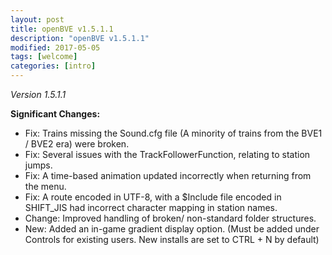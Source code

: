 ```yaml
---
layout: post
title: openBVE v1.5.1.1
description: "openBVE v1.5.1.1"
modified: 2017-05-05
tags: [welcome]
categories: [intro]
---
```


*Version 1.5.1.1*

**Significant Changes:**
* Fix: Trains missing the Sound.cfg file (A minority of trains from the BVE1 / BVE2 era) were broken.
* Fix: Several issues with the TrackFollowerFunction, relating to station jumps.
* Fix: A time-based animation updated incorrectly when returning from the menu.
* Fix: A route encoded in UTF-8, with a $Include file encoded in SHIFT_JIS had incorrect character mapping in station names.
* Change: Improved handling of broken/ non-standard folder structures. 
* New: Added an in-game gradient display option. (Must be added under Controls for existing users. New installs are set to CTRL + N by default)